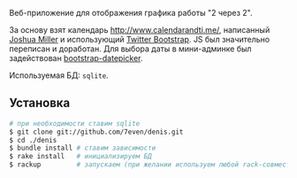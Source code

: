 Веб-приложение для отображения графика работы "2 через 2".

За основу взят календарь http://www.calendarandti.me/, написанный [Joshua Miller](mailto:joshuamil@gmail.com) и использующий [Twitter Bootstrap](http://twitter.github.com/bootstrap/). JS был значительно переписан и доработан. Для выбора даты в мини-админке был задействован [bootstrap-datepicker](https://github.com/eternicode/bootstrap-datepicker).

Используемая БД: `sqlite`.

## Установка

``` bash
# при необходимости ставим sqlite
$ git clone git://github.com/7even/denis.git
$ cd ./denis
$ bundle install # ставим зависимости
$ rake install   # инициализируем БД
$ rackup         # запускаем (при желании используем любой rack-совместимый сервер)
```
